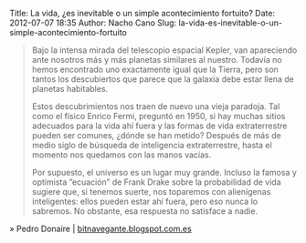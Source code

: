 Title: La vida, ¿es inevitable o un simple acontecimiento fortuito?
Date: 2012-07-07 18:35
Author: Nacho Cano
Slug: la-vida-es-inevitable-o-un-simple-acontecimiento-fortuito

> Bajo la intensa mirada del telescopio espacial Kepler, van apareciendo
> ante nosotros más y más planetas similares al nuestro. Todavía no
> hemos encontrado uno exactamente igual que la Tierra, pero son tantos
> los descubiertos que parece que la galaxia debe estar llena de
> planetas habitables.
>
> Estos descubrimientos nos traen de nuevo una vieja paradoja. Tal como
> el físico Enrico Fermi, preguntó en 1950, si hay muchas sitios
> adecuados para la vida ahí fuera y las formas de vida extraterrestre
> pueden ser comunes, ¿dónde se han metido? Después de más de medio
> siglo de búsqueda de inteligencia extraterrestre, hasta el momento nos
> quedamos con las manos vacías.
>
> Por supuesto, el universo es un lugar muy grande. Incluso la famosa y
> optimista ”ecuación” de Frank Drake sobre la probabilidad de vida
> sugiere que, si tenemos suerte, nos toparemos con alienígenas
> inteligentes: ellos pueden estar ahí fuera, pero eso nunca lo
> sabremos. No obstante, esa respuesta no satisface a nadie.

» Pedro Donaire | [bitnavegante.blogspot.com.es][]

  [bitnavegante.blogspot.com.es]: http://bitnavegante.blogspot.com.es/2012/06/la-vida-es-inevitable-o-un-simple.html
    "La vida, ¿es inevitable o un simple acontecimiento fortuito?"
